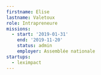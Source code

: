 ```yaml
---
firstname: Elise
lastname: Valetoux
role: Intrapreneure
missions:
  - start: '2019-01-31'
    end: '2019-11-20'
    status: admin
    employer: Assemblée nationale
startups:
  - leximpact
---
```

